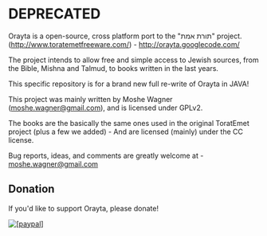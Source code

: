 # DEPRECATED

Orayta is a open-source, cross platform port to the "תורת אמת" project.
(http://www.toratemetfreeware.com/) - http://orayta.googlecode.com/

The project intends to allow free and simple access to Jewish sources, from the Bible, Mishna and Talmud, to books written in the last years.


This specific repository is for a brand new full re-write of Orayta in JAVA!

This project was mainly written by Moshe Wagner (moshe.wagner@gmail.com), and is licensed under GPLv2.

The books are the basically the same ones used in the original ToratEmet project (plus a few we added) - And are licensed (mainly) under the CC license.

Bug reports, ideas, and comments are greatly welcome at -
moshe.wagner@gmail.com

## Donation

If you'd like to support Orayta, please donate!

<a href="https://www.paypal.com/cgi-bin/webscr?cmd=_s-xclick&hosted_button_id=P8RH8U6ABNJ38"><img src="https://www.paypalobjects.com/en_US/i/btn/btn_donate_LG.gif" alt="[paypal]" /></a>
